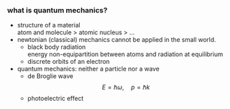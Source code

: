 ### what is quantum mechanics?
- structure of a material  
  atom and molecule > atomic nucleus > ...
- newtonian (classical) mechanics cannot be applied in the small world.
  - black body radiation  
  energy non-equipartition between atoms and radiation at equilibrium
  - discrete orbits of an electron
- quantum mechanics: neither a particle nor a wave
  - de Broglie wave
  $$
  E=\hbar\omega,
  \quad
  p=\hbar k
  $$
  - photoelectric effect